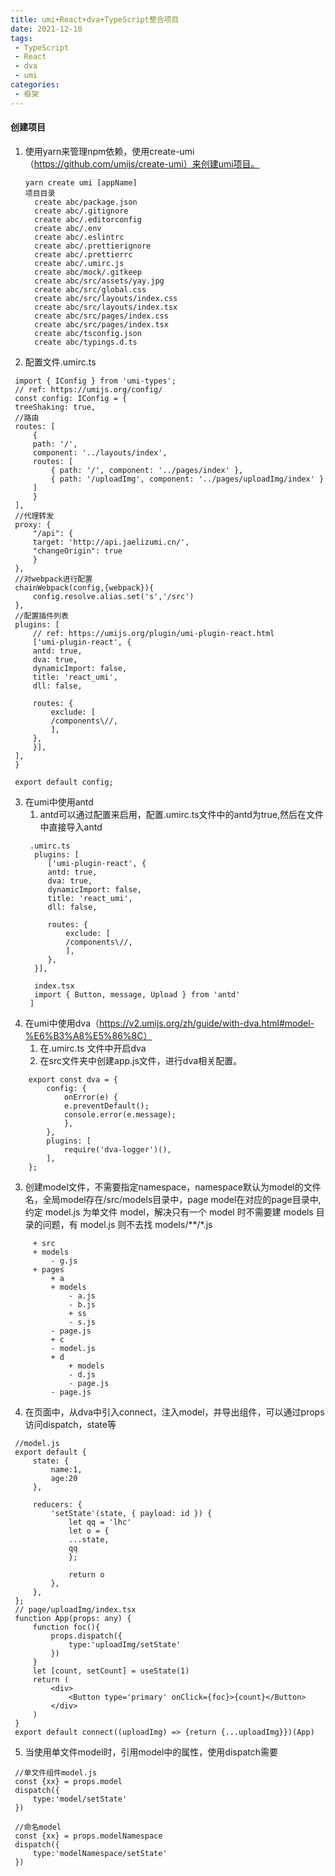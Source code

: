 ```yaml
---
title: umi+React+dva+TypeScript整合项目
date: 2021-12-10
tags:
 - TypeScript
 - React
 - dva
 - umi
categories:
 - 框架
---
```


#### 创建项目
1. 使用yarn来管理npm依赖，使用create-umi（https://github.com/umijs/create-umi）来创建umi项目。
   ```
   yarn create umi [appName]
   项目目录
     create abc/package.json
     create abc/.gitignore
     create abc/.editorconfig
     create abc/.env
     create abc/.eslintrc
     create abc/.prettierignore
     create abc/.prettierrc
     create abc/.umirc.js
     create abc/mock/.gitkeep
     create abc/src/assets/yay.jpg
     create abc/src/global.css
     create abc/src/layouts/index.css
     create abc/src/layouts/index.tsx
     create abc/src/pages/index.css
     create abc/src/pages/index.tsx
     create abc/tsconfig.json
     create abc/typings.d.ts
   ```
2. 配置文件.umirc.ts
```
 import { IConfig } from 'umi-types';
 // ref: https://umijs.org/config/
 const config: IConfig = {
 treeShaking: true,
 //路由
 routes: [
     {
     path: '/',
     component: '../layouts/index',
     routes: [
         { path: '/', component: '../pages/index' },
         { path: '/uploadImg', component: '../pages/uploadImg/index' }
     ]
     }
 ],
 //代理转发
 proxy: {
     "/api": {
     target: 'http://api.jaelizumi.cn/',
     "changeOrigin": true
     }
 },
 //对webpack进行配置
 chainWebpack(config,{webpack}){
     config.resolve.alias.set('s','/src')
 },
 //配置插件列表
 plugins: [
     // ref: https://umijs.org/plugin/umi-plugin-react.html
     ['umi-plugin-react', {
     antd: true,
     dva: true,
     dynamicImport: false,
     title: 'react_umi',
     dll: false,

     routes: {
         exclude: [
         /components\//,
         ],
     },
     }],
 ],
 }

 export default config;
```

3. 在umi中使用antd
   1. antd可以通过配置来启用，配置.umirc.ts文件中的antd为true,然后在文件中直接导入antd
   ```
    .umirc.ts
     plugins: [
        ['umi-plugin-react', {
        antd: true,
        dva: true,
        dynamicImport: false,
        title: 'react_umi',
        dll: false,

        routes: {
            exclude: [
            /components\//,
            ],
        },
     }],

     index.tsx
     import { Button, message, Upload } from 'antd'
    ]
   ``` 
4. 在umi中使用dva（https://v2.umijs.org/zh/guide/with-dva.html#model-%E6%B3%A8%E5%86%8C）
   1. 在.umirc.ts 文件中开启dva
   2. 在src文件夹中创建app.js文件，进行dva相关配置。
```
    export const dva = {
        config: {
            onError(e) {
            e.preventDefault();
            console.error(e.message);
            },
        },
        plugins: [
            require('dva-logger')(),
        ],
    };
```
   3. 创建model文件，不需要指定namespace，namespace默认为model的文件名，全局model存在/src/models目录中，page model在对应的page目录中,约定 model.js 为单文件 model，解决只有一个 model 时不需要建 models 目录的问题，有 model.js 则不去找 models/**/*.js
   ```
        + src
        + models
            - g.js
        + pages
            + a
            + models
                - a.js
                - b.js
                + ss
                - s.js
            - page.js
            + c
            - model.js
            + d
                + models
                - d.js
                - page.js
            - page.js
   ```
   4. 在页面中，从dva中引入connect，注入model，并导出组件，可以通过props访问dispatch，state等
   ```
    //model.js
    export default {
        state: {
            name:1,
            age:20
        },

        reducers: {
            'setState'(state, { payload: id }) {
                let qq = 'lhc'
                let o = {
                ...state,
                qq
                };

                return o
            },
        },
    };
    // page/uploadImg/index.tsx
    function App(props: any) {
        function foc(){
            props.dispatch({
                type:'uploadImg/setState'
            })
        }
        let [count, setCount] = useState(1)
        return (
            <div>
                <Button type='primary' onClick={foc}>{count}</Button>
            </div>
        )
    }
    export default connect((uploadImg) => {return {...uploadImg}})(App)
   ```
   5. 当使用单文件model时，引用model中的属性，使用dispatch需要
   ```
    //单文件组件model.js
    const {xx} = props.model
    dispatch({
        type:'model/setState'
    })

    //命名model
    const {xx} = props.modelNamespace
    dispatch({
        type:'modelNamespace/setState'
    })

   ```
